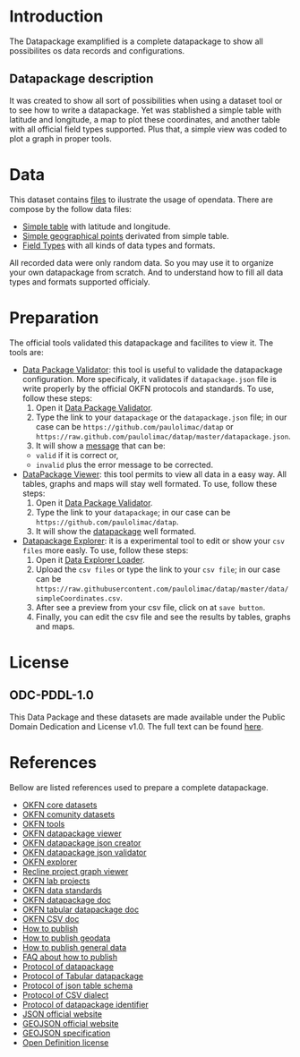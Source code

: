 # Introduction

The Datapackage examplified is a complete datapackage to show all possibilites os data records and configurations.

## Datapackage description

It was created to show all sort of possibilities when using a dataset tool or to see how to write a datapackage.
Yet was stablished a simple table with latitude and longitude, a map to plot these coordinates, and another table with all official field types supported.
Plus that, a simple view was coded to plot a graph in proper tools.

# Data

This dataset contains [files](https://github.com/paulolimac/datapackage-examplified/tree/master/data "data") to ilustrate the usage of opendata.
There are compose by the follow data files:

- [Simple table](https://github.com/paulolimac/datapackage-examplified/blob/master/data/simpleCoordinates.csv "csv") with latitude and longitude.
- [Simple geographical points](https://github.com/paulolimac/datapackage-examplified/blob/master/data/simpleCoordinates.geojson "GeoJson") derivated from simple table.
- [Field Types](https://github.com/paulolimac/datapackage-examplified/blob/master/data/fieldTypes.csv "csv") with all kinds of data types and formats.

All recorded data were only random data.
So you may use it to organize your own datapackage from scratch.
And to understand how to fill all data types and formats supported officialy.

# Preparation

The official tools validated this datapackage and facilites to view it.
The tools are:

- [Data Package Validator](http://data.okfn.org/tools/validate "Official Validator"): this tool is useful to validade the datapackage configuration.
More specificaly, it validates if `datapackage.json` file is write properly by the official OKFN protocols and standards.
To use, follow these steps:
  1. Open it [Data Package Validator](http://data.okfn.org/tools/validate "Official Validator").
  2. Type the link to your `datapackage` or the `datapackage.json` file; in our case can be `https://github.com/paulolimac/datap` or `https://raw.github.com/paulolimac/datap/master/datapackage.json`.
  3. It will show a [message](http://data.okfn.org/tools/validate?url=https%3A%2F%2Fgithub.com%2Fpaulolimac%2Fdatap "results") that can be:
    - `valid` if it is correct or,
    - `invalid` plus the error message to be corrected.
- [DataPackage Viewer](http://data.okfn.org/tools/view "Official viewer"): this tool permits to view all data in a easy way.
All tables, graphs and maps will stay well formated.
To use, follow these steps:
  1. Open it [Data Package Validator](http://data.okfn.org/tools/view "Official viewer").
  2. Type the link to your `datapackage`; in our case can be `https://github.com/paulolimac/datap`.
  3. It will show the [datapackage](http://data.okfn.org/tools/view?url=https%3A%2F%2Fgithub.com%2Fpaulolimac%2Fdatap "datapackage") well formated.
- [Datapackage Explorer](http://explorer.okfnlabs.org/ "Experimental explorer"): it is a experimental tool to edit or show your `csv files` more easly.
To use, follow these steps:
  1. Open it [Data Explorer Loader](http://explorer.okfnlabs.org/#load "Experimental explorer").
  2. Upload the `csv files` or type the link to your `csv file`; in our case can be `https://raw.githubusercontent.com/paulolimac/datap/master/data/simpleCoordinates.csv`.
  3. After see a preview from your csv file, click on at `save button`.
  4. Finally, you can edit the csv file and see the results by tables, graphs and maps.

# License

## ODC-PDDL-1.0

This Data Package and these datasets are made available under the Public Domain Dedication and License v1.0.
The full text can be found [here](http://www.opendatacommons.org/licenses/pddl/1.0/ "license").

# References

Bellow are listed references used to prepare a complete datapackage.

- [OKFN core datasets](https://github.com/datasets "core datasets")
- [OKFN comunity datasets](http://data.okfn.org/data "comunity datasets")
- [OKFN tools](http://data.okfn.org/tools "tools")
- [OKFN datapackage viewer](http://data.okfn.org/tools/view "viewer")
- [OKFN datapackage json creator](http://data.okfn.org/tools/create "datapackage.json creator")
- [OKFN datapackage json validator](http://data.okfn.org/tools/validate "datapackage.json validator")
- [OKFN explorer](http://explorer.okfnlabs.org/ "experimental editor explorer")
- [Recline project graph viewer](http://okfnlabs.org/recline/docs/views.html "viewer graph and plot tool")
- [OKFN lab projects](http://okfnlabs.org/projects/#featured=true "experimental projects")
- [OKFN data standards](http://data.okfn.org/standards "standards")
- [OKFN datapackage doc](http://data.okfn.org/doc/data-package "data package doc")
- [OKFN tabular datapackage doc](http://data.okfn.org/doc/tabular-data-package "tabular data package doc")
- [OKFN CSV doc](http://data.okfn.org/doc/csv "csv doc")
- [How to publish](http://data.okfn.org/doc/publish-online "how to publish online")
- [How to publish geodata](http://data.okfn.org/doc/publish-geo "how to publish geographical data")
- [How to publish general data](http://data.okfn.org/doc/publish-any "how to publish any kind of data")
- [FAQ about how to publish](http://data.okfn.org/doc/publish-faq "faq about how to publish")
- [Protocol of datapackage](http://dataprotocols.org/data-packages/ "datapackage protocol")
- [Protocol of Tabular datapackage](http://dataprotocols.org/tabular-data-package/ "tabular datapackage protocol")
- [Protocol of json table schema](http://dataprotocols.org/json-table-schema/ "json schema protocol")
- [Protocol of CSV dialect](http://dataprotocols.org/csv-dialect/ "csv dialect protocol")
- [Protocol of datapackage identifier](http://dataprotocols.org/data-package-identifier/ "datapackage identifier protocol")
- [JSON official website](http://www.json.org/ "json website")
- [GEOJSON official website](http://geojson.org/ "geojson website")
- [GEOJSON specification](http://geojson.org/geojson-spec.html "geojson specification")
- [Open Definition license](http://licenses.opendefinition.org/ "opendefinition license")
